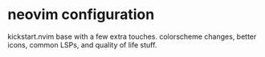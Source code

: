 # neovim configuration

kickstart.nvim base with a few extra touches.
colorscheme changes, better icons, common LSPs, and quality of life stuff.

